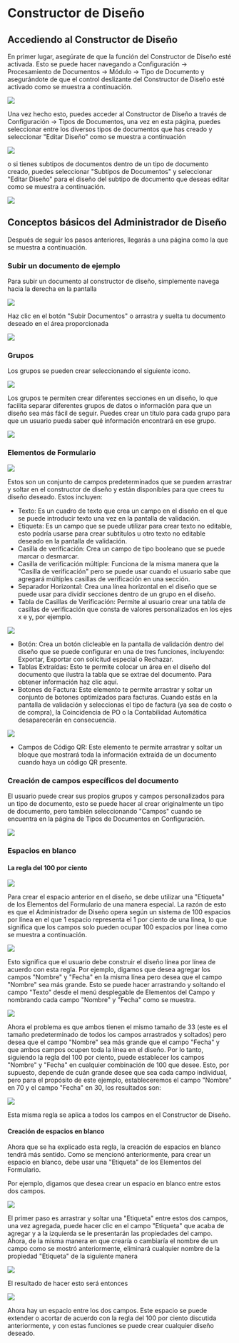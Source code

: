 # Constructor de Diseño

## **Accediendo al Constructor de Diseño**

En primer lugar, asegúrate de que la función del Constructor de Diseño esté activada. Esto se puede hacer navegando a Configuración → Procesamiento de Documentos → Módulo → Tipo de Documento y asegurándote de que el control deslizante del Constructor de Diseño esté activado como se muestra a continuación.

![](https://lh7-us.googleusercontent.com/I0VvFiFftKLoCB47jCAoosfTyqIQgXBoggMFp1QAeIj9xW4yiiIzyk5eIEHZ7duA251Yc4\_ArUKA8e-LjDht13bckAnkAOHOvl1p5k1-Qj\_UkEp2cSZwxHz\_PXe8IQ4\_jglzCtjAJg5pd9m\_hNZEhXA)

Una vez hecho esto, puedes acceder al Constructor de Diseño a través de Configuración → Tipos de Documentos, una vez en esta página, puedes seleccionar entre los diversos tipos de documentos que has creado y seleccionar "Editar Diseño" como se muestra a continuación

![](https://lh7-us.googleusercontent.com/WMD8M0qugnc64ZuyLuEYH5P63qk-Vo86useg32-QyOsP63FJA\_Xh7UzwlwmUR3K9oTd19aXexSitZqQLVEKo26-i8hYWUS9CChzwAS8TgbWoqweFucJcNIgKBruzSd0mxn8zrh9i46lPxKMNDh-YEJ8)

o si tienes subtipos de documentos dentro de un tipo de documento creado, puedes seleccionar "Subtipos de Documentos" y seleccionar "Editar Diseño" para el diseño del subtipo de documento que deseas editar como se muestra a continuación.

![](https://lh7-us.googleusercontent.com/KfmM8wMGnn5tzXRxF1yT0Efm7X6v0kYeGzgNG3RihERh\_P71tjEVkJh4POMwgqnsCBoE736xI7oHkmpYNUbtAShhE-wAHsnLuxljDtmhGQUyljF\_PmOF2y6c0gIdIk\_jUD3sVNsq5viT2sb236OBYSA)

## **Conceptos básicos del Administrador de Diseño**

Después de seguir los pasos anteriores, llegarás a una página como la que se muestra a continuación.

### **Subir un documento de ejemplo**

Para subir un documento al constructor de diseño, simplemente navega hacia la derecha en la pantalla

![](https://lh7-us.googleusercontent.com/I99BkFDTOloyKwwc0P8O3wf8FbKL3B5Zn5i3GfeRKSSkBdelQ\_HNfI2oJzaXQUi\_UU6R5Vr7jrgcAxIrDmmTKWgTZx90J7izOX0oczWt\_\_qt9VmD1HqafZvqH8vb7xnZMR1m5pjwzsbcnalErYo6dIc)

Haz clic en el botón "Subir Documentos" o arrastra y suelta tu documento deseado en el área proporcionada

![](https://lh7-us.googleusercontent.com/GHqGYqvwFvN3z2ojFz\_i7ZLlZhy-A3vsKUmmzOC0NMkPd2-f6\_t\_0USF66W-N3XRqHlmx06QNSQ7U-VTPQPKWdzOhoNcN7LlMk45sKVC6bWN1O92G0r4dKyHQLlgmGZiINYjZ9vZnt89\_BjgzbON2MI)

### **Grupos**

Los grupos se pueden crear seleccionando el siguiente icono.

![](https://lh7-us.googleusercontent.com/eb4jnCmezPFKPwgUisJKvicBqMWuGHW69WIFdtpmQiY-\_78VWmMyMD4TqKMJXwjH1XDnS5RXX0DsJ2\_ur\_GG62L4F7OEzkLrpgwUkiuQjZQPJqQoHIBj6WM33zY0AkYXhI3mKLjZetbEQ2AlhPJ8KV8)

Los grupos te permiten crear diferentes secciones en un diseño, lo que facilita separar diferentes grupos de datos o información para que un diseño sea más fácil de seguir. Puedes crear un título para cada grupo para que un usuario pueda saber qué información encontrará en ese grupo.

![](https://lh7-us.googleusercontent.com/lWqIEC-TCOp4rKytTbhn2fYWY618\_Yra2mjWHA9oMyWPqHXA5JKCLoZoEtM8xQHAkn4HFNTPYpbMePUYnQhQGL0KmgBfTEDWPDAMy7PjZinZl2s\_kHQlsLAGjYbzSINWTme3qRO9tHLcpVaDVvS\_8F4)

### **Elementos de Formulario**

![](https://lh7-us.googleusercontent.com/OFBRSGdol7loocu5uGVe4Q8URMDojvXTN0xj3TCgL-jb-wUgt1fjEqfXCyMPz\_HNh94LVVmg6ifQDhxvlQsgbbChRfrw2Ohx4ICOUwHix3iiAFY9hI3BPGBfcNABiHLhgXQJVZmGvEO\_niVWkIXz\_6g)

Estos son un conjunto de campos predeterminados que se pueden arrastrar y soltar en el constructor de diseño y están disponibles para que crees tu diseño deseado. Estos incluyen:

* Texto: Es un cuadro de texto que crea un campo en el diseño en el que se puede introducir texto una vez en la pantalla de validación.
* Etiqueta: Es un campo que se puede utilizar para crear texto no editable, esto podría usarse para crear subtítulos u otro texto no editable deseado en la pantalla de validación.
* Casilla de verificación: Crea un campo de tipo booleano que se puede marcar o desmarcar.
* Casilla de verificación múltiple: Funciona de la misma manera que la "Casilla de verificación" pero se puede usar cuando el usuario sabe que agregará múltiples casillas de verificación en una sección.
* Separador Horizontal: Crea una línea horizontal en el diseño que se puede usar para dividir secciones dentro de un grupo en el diseño.
* Tabla de Casillas de Verificación: Permite al usuario crear una tabla de casillas de verificación que consta de valores personalizados en los ejes x e y, por ejemplo.

![](https://lh7-us.googleusercontent.com/lMZU68H4i8ELjgenpcNXeNhJ9iwzTWGRkjNMEdV3rqdGwnaRZ\_tvG9mbx2ogXQ2hMciGSp-9m1c5KS9VwGJWzuxcRiaioVDSLTLvh-csHUho4aX25LXrtjhGSfK6yTukufwrjQvZR-JliuhiaPCCxpw)

* Botón: Crea un botón clicleable en la pantalla de validación dentro del diseño que se puede configurar en una de tres funciones, incluyendo: Exportar, Exportar con solicitud especial o Rechazar.
* Tablas Extraídas: Esto te permite colocar un área en el diseño del documento que ilustra la tabla que se extrae del documento. Para obtener información haz clic aquí.
* Botones de Factura: Este elemento te permite arrastrar y soltar un conjunto de botones optimizados para facturas. Cuando estás en la pantalla de validación y seleccionas el tipo de factura (ya sea de costo o de compra), la Coincidencia de PO o la Contabilidad Automática desaparecerán en consecuencia.

![](https://lh7-us.googleusercontent.com/-w5iTr9b\_pcc6Y39osFmuzKQGRa\_e4tAXvQOn1zN8T4HwcuTs\_FP9mFPAJJeABvYKTyiQr3xZALsRgueIDksbswhnY-E9ioT1AIaf8xwAblBckX1f8xzi5v9mLxBRRUZoViDntKK6Nd5fy5sd5Bq5LU)

* Campos de Código QR: Este elemento te permite arrastrar y soltar un bloque que mostrará toda la información extraída de un documento cuando haya un código QR presente.
### **Creación de campos específicos del documento**

El usuario puede crear sus propios grupos y campos personalizados para un tipo de documento, esto se puede hacer al crear originalmente un tipo de documento, pero también seleccionando "Campos" cuando se encuentra en la página de Tipos de Documentos en Configuración.

![](https://lh7-us.googleusercontent.com/N9i3KnGyXATf5jLVbPQGiPEG9rlz6WqHJ5c8FZnpw3EwmaMnl2cQhMwhug3d-A82caOS6Nxc7LgAVLMtBL404hKR7i39u2RfwzCnohqn1\_mbkMtjzNKThnjGu2ivaFNqKDuobzA6kUdD8gGiQ\_zs3z8)

### **Espacios en blanco**

#### **La regla del 100 por ciento**

![](https://lh7-us.googleusercontent.com/TwNA3gZrgzhSvZrZOGywGYz92fRkUtjIsr6sDCxEzYgWcfJ9kXuzJKkqNiFyp3H5XXoqUz76TzZ72r86YY\_O3Vw\_rvDKczD\_hdMOIQOFWORr2bo8pGunrAtUklJ1ye7KEQJEjRNqNUNCnXM0boIICUA)

Para crear el espacio anterior en el diseño, se debe utilizar una "Etiqueta" de los Elementos del Formulario de una manera especial. La razón de esto es que el Administrador de Diseño opera según un sistema de 100 espacios por línea en el que 1 espacio representa el 1 por ciento de una línea, lo que significa que los campos solo pueden ocupar 100 espacios por línea como se muestra a continuación.

![](https://lh7-us.googleusercontent.com/YTqddzVQPWRuP5ylV6NnMc-KnEgCY0ZxZ8zn0In5d5dOxaWnwGDi4N2qohbobLNphLfVD61sMUE5QlmXJZ3e0tP7Y8no\_wVRy9WTF0nWIN5Tg3t-zLJhs9M-kVYPFV3CyerRZZoK-iMXLmKGcuSY\_Nw)

Esto significa que el usuario debe construir el diseño línea por línea de acuerdo con esta regla. Por ejemplo, digamos que desea agregar los campos "Nombre" y "Fecha" en la misma línea pero desea que el campo "Nombre" sea más grande. Esto se puede hacer arrastrando y soltando el campo "Texto" desde el menú desplegable de Elementos del Campo y nombrando cada campo "Nombre" y "Fecha" como se muestra.

![](https://lh7-us.googleusercontent.com/2ru3pj0iD3V6ADqYBjeQPqDT3uvTH\_Al2MV0gpUUQ9MpX0TSFtnjYL6JN0YOkBk9afx2q2YcMo4gWE2jItUAGSEfX79O\_6sFgKwP5FGa98SwzgjGgee1G-2aO6NyqZusf27SbJoWoHmzu51Hx25kVmM)

Ahora el problema es que ambos tienen el mismo tamaño de 33 (este es el tamaño predeterminado de todos los campos arrastrados y soltados) pero desea que el campo "Nombre" sea más grande que el campo "Fecha" y que ambos campos ocupen toda la línea en el diseño. Por lo tanto, siguiendo la regla del 100 por ciento, puede establecer los campos "Nombre" y "Fecha" en cualquier combinación de 100 que desee. Esto, por supuesto, depende de cuán grande desee que sea cada campo individual, pero para el propósito de este ejemplo, estableceremos el campo "Nombre" en 70 y el campo "Fecha" en 30, los resultados son:

![](https://lh7-us.googleusercontent.com/m411QblkCfsQWllhX74QpANjuVEv3fgM1Nhg8cJjbkNQGcjym6v0JFHIrKyMOAu-MasQ4KH9ZPaxmqNWfhWmAuL6SOZE030NXebb7ERzYxF99hLJC6oGbM-YXp7bNdZuoTaPmsDt7EjpV5BOiflwA4g)

Esta misma regla se aplica a todos los campos en el Constructor de Diseño.

#### **Creación de espacios en blanco**

Ahora que se ha explicado esta regla, la creación de espacios en blanco tendrá más sentido. Como se mencionó anteriormente, para crear un espacio en blanco, debe usar una "Etiqueta" de los Elementos del Formulario.

Por ejemplo, digamos que desea crear un espacio en blanco entre estos dos campos.

![](https://lh7-us.googleusercontent.com/jOms6aTB3wCmX3L-MiUTrOb\_-q3AiFC3Y75TsHJe8QFLru10H9aZKzbE5MfHPZ0v9fqycQeddNPJp7pnRjv17crkrYUymNA8u9bF-3u9IfR6ru\_duavqrLCQocommljzLA00RXs\_lQA4gDH6l\_QvyTs)

El primer paso es arrastrar y soltar una "Etiqueta" entre estos dos campos, una vez agregada, puede hacer clic en el campo "Etiqueta" que acaba de agregar y a la izquierda se le presentarán las propiedades del campo. Ahora, de la misma manera en que crearía o cambiaría el nombre de un campo como se mostró anteriormente, eliminará cualquier nombre de la propiedad "Etiqueta" de la siguiente manera

![](https://lh7-us.googleusercontent.com/0Mma4wYIIfAkOyRIFLZtjug7pbWltfaiPm3r\_WgbP5fCgKe2BGD6Qf5YJ5Ns7fBBTRfJ68NlOtmOQrvcOvjyWGxk9v\_XmDj-8moEQhcDUugh\_VO5DdrJLYYV08ftr8YdhuhEM0otWs\_ljew18j7XJFQ)

El resultado de hacer esto será entonces

![](https://lh7-us.googleusercontent.com/-HqoJUAbcHRCletgSg6gcKXpn6zto1Do8I5EmcEmPWL4qUrMREh-wZdhy7ZKtnbuGjypd7p2mjcIu6LbbfdjA3c1liT2reCQXWiP1VAji08eWc\_bbF\_a0Dd82rJRgCuD5yjdlXL\_DNheMcw-fm6pQnA)

Ahora hay un espacio entre los dos campos. Este espacio se puede extender o acortar de acuerdo con la regla del 100 por ciento discutida anteriormente, y con estas funciones se puede crear cualquier diseño deseado.
